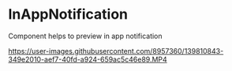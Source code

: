 # InAppNotification
Component helps to preview in app notification 


https://user-images.githubusercontent.com/8957360/139810843-349e2010-aef7-40fd-a924-659ac5c46e89.MP4


